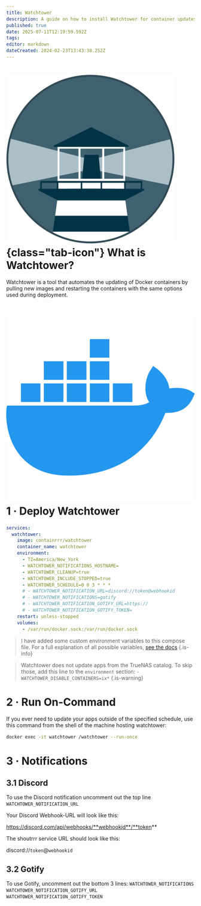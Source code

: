 ```yaml
---
title: Watchtower
description: A guide on how to install Watchtower for container updates
published: true
date: 2025-07-11T12:19:59.592Z
tags: 
editor: markdown
dateCreated: 2024-02-23T13:43:38.252Z
---
```


# ![](/watchtower.png){class="tab-icon"} What is Watchtower?
Watchtower is a tool that automates the updating of Docker containers by pulling new images and restarting the containers with the same options used during deployment.

# <img src="/docker.png" class="tab-icon"> 1 · Deploy Watchtower

```yaml
services:
  watchtower:
    image: containrrr/watchtower
    container_name: watchtower
    environment:
      - TZ=America/New_York
      - WATCHTOWER_NOTIFICATIONS_HOSTNAME=
      - WATCHTOWER_CLEANUP=true
      - WATCHTOWER_INCLUDE_STOPPED=true
      - WATCHTOWER_SCHEDULE=0 0 3 * * *
      # - WATCHTOWER_NOTIFICATION_URL=discord://token@webhookid
      # - WATCHTOWER_NOTIFICATIONS=gotify
      # - WATCHTOWER_NOTIFICATION_GOTIFY_URL=https://
      # - WATCHTOWER_NOTIFICATION_GOTIFY_TOKEN=
    restart: unless-stopped
    volumes:
      - /var/run/docker.sock:/var/run/docker.sock
```

> I have added some custom environment variables to this compose file. For a full explanation of all possible variables, [see the docs](https://containrrr.dev/watchtower/arguments/)
{.is-info}

> Watchtower does not update apps from the TrueNAS catalog. To skip those, add this line to the `environment` section:
> `- WATCHTOWER_DISABLE_CONTAINERS=ix*`
{.is-warning}


# 2 · Run On-Command

If you ever need to update your apps outside of the specified schedule, use this command from the shell of the machine hosting watchtower:

```bash
docker exec -it watchtower /watchtower --run-once
```

# 3 · Notifications

## 3.1 Discord

To use the Discord notification uncomment out the top line `WATCHTOWER_NOTIFICATION_URL`

Your Discord Webhook-URL will look like this:

https://discord.com/api/webhooks/**webhookid**/**token**

The shoutrrr service URL should look like this:

discord://`token`@`webhookid`

## 3.2 Gotify

To use Gotify, uncomment out the bottom 3 lines:
`WATCHTOWER_NOTIFICATIONS`
`WATCHTOWER_NOTIFICATION_GOTIFY_URL`
`WATCHTOWER_NOTIFICATION_GOTIFY_TOKEN`